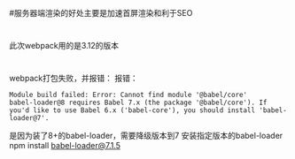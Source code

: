 #服务器端渲染的好处主要是加速首屏渲染和利于SEO
#
此次webpack用的是3.12的版本
#
webpack打包失败，并报错：
 报错：
 ```
 Module build failed: Error: Cannot find module '@babel/core'
 babel-loader@8 requires Babel 7.x (the package '@babel/core'). If you'd like to use Babel 6.x ('babel-core'), you should install 'babel-loader@7'.
 ```
是因为装了8+的babel-loader，需要降级版本到7
安装指定版本的babel-loader
 npm install babel-loader@7.1.5
